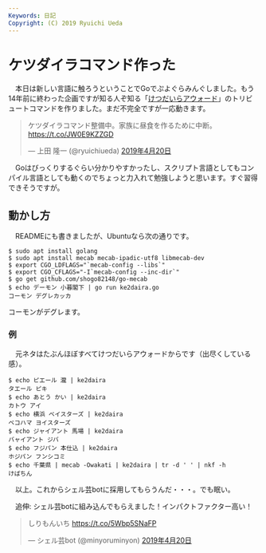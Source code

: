 ```yaml
---
Keywords: 日記
Copyright: (C) 2019 Ryuichi Ueda
---
```


# ケツダイラコマンド作った

　本日は新しい言語に触ろうということでGoでぷよぐらみんぐしました。もう14年前に終わった企画ですが知る人ぞ知る「[けつだいらアウォード](http://sledge-hammer-web.my.coocan.jp/names.htm)」のトリビュートコマンドを作りました。まだ不完全ですが一応動きます。

<blockquote class="twitter-tweet" data-lang="ja"><p lang="ja" dir="ltr">ケツダイラコマンド整備中。家族に昼食を作るために中断。<a href="https://t.co/JW0E9KZZGD">https://t.co/JW0E9KZZGD</a></p>&mdash; 上田 隆一 (@ryuichiueda) <a href="https://twitter.com/ryuichiueda/status/1119430303108304898?ref_src=twsrc%5Etfw">2019年4月20日</a></blockquote>
<script async src="https://platform.twitter.com/widgets.js" charset="utf-8"></script>

　Goはびっくりするぐらい分かりやすかったし、スクリプト言語としてもコンパイル言語としても動くのでちょっと力入れて勉強しようと思います。すぐ習得できそうですが。



## 動かし方

　READMEにも書きましたが、Ubuntuなら次の通りです。

```
$ sudo apt install golang
$ sudo apt install mecab mecab-ipadic-utf8 libmecab-dev
$ export CGO_LDFLAGS="`mecab-config --libs`"
$ export CGO_CFLAGS="-I`mecab-config --inc-dir`"
$ go get github.com/shogo82148/go-mecab
$ echo デーモン 小暮閣下 | go run ke2daira.go
コーモン デグレカッカ
```

コーモンがデグレます。

### 例

　元ネタはたぶんほぼすべてけつだいらアウォードからです（出尽くしている感）。

```
$ echo ピエール 瀧 | ke2daira
タエール ピキ
$ echo あとう かい | ke2daira
カトウ アイ
$ echo 横浜 ベイスターズ | ke2daira
ベコハマ ヨイスターズ
$ echo ジャイアント 馬場 | ke2daira
バャイアント ジバ
$ echo フジパン 本仕込 | ke2daira
ホジパン フンシコミ
$ echo 千葉県 | mecab -Owakati | ke2daira | tr -d ' ' | nkf -h
けばちん
```


　以上。これからシェル芸botに採用してもらうんだ・・・。でも眠い。


　追伸: シェル芸botに組み込んでもらえました！インパクトファクター高い！

<blockquote class="twitter-tweet" data-lang="ja"><p lang="ja" dir="ltr">しりもんいち <a href="https://t.co/5Wbp5SNaFP">https://t.co/5Wbp5SNaFP</a></p>&mdash; シェル芸bot (@minyoruminyon) <a href="https://twitter.com/minyoruminyon/status/1119602324983259136?ref_src=twsrc%5Etfw">2019年4月20日</a></blockquote>
<script async src="https://platform.twitter.com/widgets.js" charset="utf-8"></script>

